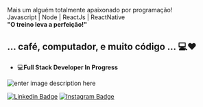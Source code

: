 

Mais um alguém totalmente apaixonado por programação! <br/>
Javascript | Node | ReactJs | ReactNative <br/>
**"O treino leva a perfeição!"**

## ... café, computador, e muito código ...  💻❤️
-   💻**Full Stack Developer In Progress**

![enter image description here](https://theninehertz.com/wp-content/uploads/2020/06/full-stack-development.gif) 

[![Linkedin Badge](https://img.shields.io/badge/-LinkedIn-blue?style=flat-square&logo=Linkedin&logoColor=white&link=https://www.linkedin.com/in/ricardo-alves-6a713b1b8/)](https://www.linkedin.com/in/ricardo-alves-6a713b1b8/) [![Instagram Badge](https://img.shields.io/badge/-Instagram-blue?style=flat-square&logo=Instagram&logoColor=white&link=https://www.instagram.com/ricardogtcorrea/)](https://www.instagram.com/ricardogtcorrea/) 



